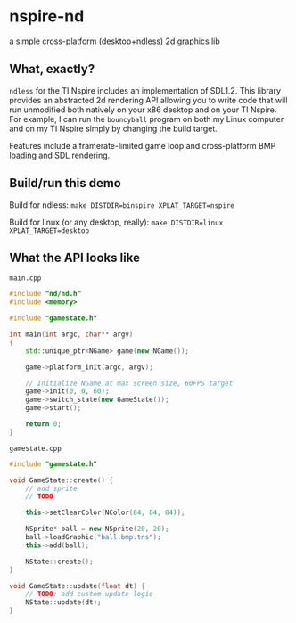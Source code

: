 
# nspire-nd

a simple cross-platform (desktop+ndless) 2d graphics lib


## What, exactly?

`ndless` for the TI Nspire includes an implementation of SDL1.2.
This library provides an abstracted 2d rendering API allowing
you to write code that will run unmodified both natively
on your x86 desktop and on your TI Nspire. For example, I can
run the `bouncyball` program on both my Linux computer and
on my TI Nspire simply by changing the build target.

Features include a framerate-limited game loop and
cross-platform BMP loading and SDL rendering.

## Build/run this demo

Build for ndless:
`make DISTDIR=binspire XPLAT_TARGET=nspire`

Build for linux (or any desktop, really):
`make DISTDIR=linux XPLAT_TARGET=desktop`

## What the API looks like

`main.cpp`
```cpp
#include "nd/nd.h"
#include <memory>

#include "gamestate.h"

int main(int argc, char** argv)
{
    std::unique_ptr<NGame> game(new NGame());

    game->platform_init(argc, argv);

    // Initialize NGame at max screen size, 60FPS target
    game->init(0, 0, 60);
    game->switch_state(new GameState());
    game->start();

    return 0;
}
```

`gamestate.cpp`
```cpp
#include "gamestate.h"

void GameState::create() {
    // add sprite
    // TODO

    this->setClearColor(NColor(84, 84, 84));

    NSprite* ball = new NSprite(20, 20);
    ball->loadGraphic("ball.bmp.tns");
    this->add(ball);

    NState::create();
}

void GameState::update(float dt) {
    // TODO: add custom update logic
    NState::update(dt);
}
```

